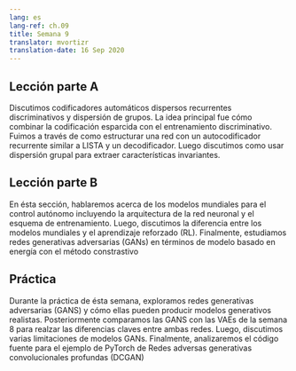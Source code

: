```yaml
---
lang: es
lang-ref: ch.09
title: Semana 9
translator: mvortizr
translation-date: 16 Sep 2020
---
```


<!--## Lecture part A-->
## Lección parte A

<!--We discussed discriminative recurrent sparse auto-encoders and group sparsity. The main idea was how to combine sparse coding with discriminative training. We went through how to structure a network with a recurrent autoencoder similar to LISTA and a decoder. Then we discussed how to use group sparsity to extract invariant features.-->

Discutimos codificadores automáticos dispersos recurrentes discriminativos y dispersión de grupos. La idea principal fue cómo combinar la codificación esparcida con el entrenamiento discriminativo. Fuimos a través de como estructurar una red con un autocodificador recurrente similar a LISTA y un decodificador. Luego discutimos como usar dispersión grupal para extraer características invariantes.

<!--## Lecture part B-->
## Lección parte B

<!--In this section, we talked about the World Models for autonomous control including the neural network architecture and training schema. Then, we discussed the difference between World Models and Reinforcement Learning (RL). Finally, we studied Generative Adversarial Networks (GANs) in terms of energy-based model with the contrastive method.-->
En ésta sección, hablaremos acerca de los modelos mundiales para el control autónomo incluyendo la arquitectura de la red neuronal y el esquema de entrenamiento. Luego, discutimos la diferencia entre los modelos mundiales y el aprendizaje reforzado (RL). Finalmente, estudiamos redes generativas adversarias (GANs) en términos de modelo basado en energía con el método constrastivo

<!--## Practicum-->
## Práctica

<!--During this week's practicum, we explored Generative Adversarial Networks (GANs) and how they can produce realistic generative models. We then compared GANs with VAEs from week 8 to highlight key differences between two networks. Next, we discussed several model limitations of GANs. Finally, we looked at the source code for the PyTorch example Deep Convolutional Generative Adversarial Networks (DCGAN).-->

Durante la práctica de ésta semana, exploramos redes generativas adversarias (GANS) y cómo ellas pueden producir modelos generativos realistas. Posteriormente comparamos las GANS con las VAEs de la semana 8 para realzar las diferencias claves entre ambas redes. Luego, discutimos varias limitaciones de modelos GANs. Finalmente, analizaremos el código fuente para el ejemplo de PyTorch de Redes adversas generativas convolucionales profundas (DCGAN)

